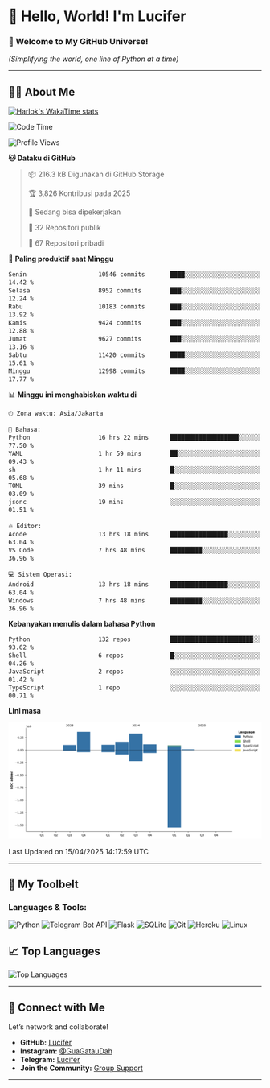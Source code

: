 # 👋 Hello, World! I'm Lucifer 

### 🚀 Welcome to My GitHub Universe!  
*(Simplifying the world, one line of Python at a time)*  

---

## 🧑‍💻 About Me


[![Harlok's WakaTime stats](https://github-readme-stats.vercel.app/api/wakatime?username=LuciferReborns)](https://github.com/jonesroot/github-readme-stats)


<!--START_SECTION:waka-->
![Code Time](http://img.shields.io/badge/Code%20Time-58%20hrs%2037%20mins-blue)

![Profile Views](http://img.shields.io/badge/Profil%20dilihat-6-blue)

**🐱 Dataku di GitHub** 

> 📦 216.3 kB Digunakan di GitHub Storage 
 > 
> 🏆 3,826 Kontribusi pada 2025
 > 
> 💼 Sedang bisa dipekerjakan
 > 
> 📜 32 Repositori publik 
 > 
> 🔑 67 Repositori pribadi 
 > 
📅 **Paling produktif saat Minggu** 

```text
Senin                    10546 commits       ████░░░░░░░░░░░░░░░░░░░░░   14.42 % 
Selasa                   8952 commits        ███░░░░░░░░░░░░░░░░░░░░░░   12.24 % 
Rabu                     10183 commits       ███░░░░░░░░░░░░░░░░░░░░░░   13.92 % 
Kamis                    9424 commits        ███░░░░░░░░░░░░░░░░░░░░░░   12.88 % 
Jumat                    9627 commits        ███░░░░░░░░░░░░░░░░░░░░░░   13.16 % 
Sabtu                    11420 commits       ████░░░░░░░░░░░░░░░░░░░░░   15.61 % 
Minggu                   12998 commits       ████░░░░░░░░░░░░░░░░░░░░░   17.77 % 
```


📊 **Minggu ini menghabiskan waktu di** 

```text
🕑︎ Zona waktu: Asia/Jakarta

💬 Bahasa: 
Python                   16 hrs 22 mins      ███████████████████░░░░░░   77.50 % 
YAML                     1 hr 59 mins        ██░░░░░░░░░░░░░░░░░░░░░░░   09.43 % 
sh                       1 hr 11 mins        █░░░░░░░░░░░░░░░░░░░░░░░░   05.68 % 
TOML                     39 mins             █░░░░░░░░░░░░░░░░░░░░░░░░   03.09 % 
jsonc                    19 mins             ░░░░░░░░░░░░░░░░░░░░░░░░░   01.51 % 

🔥 Editor: 
Acode                    13 hrs 18 mins      ████████████████░░░░░░░░░   63.04 % 
VS Code                  7 hrs 48 mins       █████████░░░░░░░░░░░░░░░░   36.96 % 

💻 Sistem Operasi: 
Android                  13 hrs 18 mins      ████████████████░░░░░░░░░   63.04 % 
Windows                  7 hrs 48 mins       █████████░░░░░░░░░░░░░░░░   36.96 % 
```

**Kebanyakan menulis dalam bahasa Python** 

```text
Python                   132 repos           ███████████████████████░░   93.62 % 
Shell                    6 repos             █░░░░░░░░░░░░░░░░░░░░░░░░   04.26 % 
JavaScript               2 repos             ░░░░░░░░░░░░░░░░░░░░░░░░░   01.42 % 
TypeScript               1 repo              ░░░░░░░░░░░░░░░░░░░░░░░░░   00.71 % 
```



**Lini masa**

![Lines of Code chart](https://raw.githubusercontent.com/jonesroot/jonesroot/main/assets/bar_graph.png)


 Last Updated on 15/04/2025 14:17:59 UTC
<!--END_SECTION:waka-->

---


## 🧰 My Toolbelt  

### Languages & Tools:  
![Python](https://img.shields.io/badge/-Python-3776AB?style=flat-square&logo=python&logoColor=white) ![Telegram Bot API](https://img.shields.io/badge/-Telegram%20Bot%20API-2CA5E0?style=flat-square&logo=telegram&logoColor=white) ![Flask](https://img.shields.io/badge/-Flask-000000?style=flat-square&logo=flask&logoColor=white) ![SQLite](https://img.shields.io/badge/-SQLite-003B57?style=flat-square&logo=sqlite&logoColor=white) ![Git](https://img.shields.io/badge/-Git-F05032?style=flat-square&logo=git&logoColor=white) ![Heroku](https://img.shields.io/badge/-Heroku-430098?style=flat-square&logo=heroku&logoColor=white) ![Linux](https://img.shields.io/badge/-Linux-FCC624?style=flat-square&logo=linux&logoColor=black)  


## 📈 Top Languages

![Top Languages](https://github-readme-stats.vercel.app/api/top-langs/?username=jonesroot&layout=compact&theme=tokyonight)  

---


## 🔗 Connect with Me  

Let’s network and collaborate!  
- **GitHub:** [Lucifer](https://github.com/jonesroot/jonesroot/blob/main/README.md)  
- **Instagram:** [@GuaGatauDah](https://instagram.com/guagataudah)  
- **Telegram:** [Lucifer](https://t.me/LuciferReborns)  
- **Join the Community:** [Group Support](https://t.me/GokilSupport)

---
